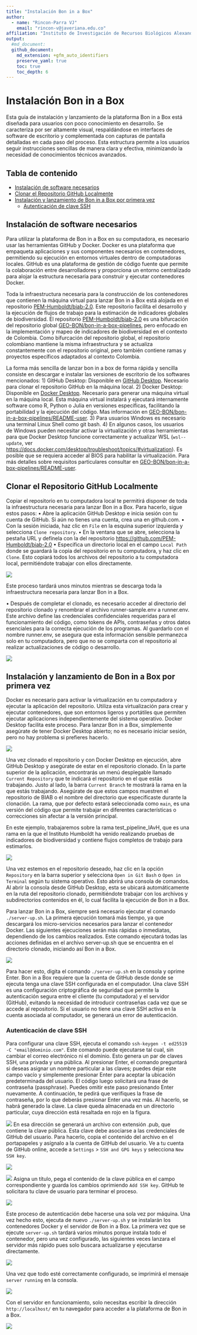 ```yaml
---
title: "Instalación Bon in a Box"
author: 
  - name: "Rincon-Parra VJ"
    email: "rincon-v@javeriana.edu.co"
affiliation: "Instituto de Investigación de Recursos Biológicos Alexander von Humboldt - IAvH"
output: 
  #md_document:
  github_document:
    md_extension: +gfm_auto_identifiers
    preserve_yaml: true
    toc: true
    toc_depth: 6
---
```


Instalación Bon in a Box
================
Esta guía de instalación y lanzamiento de la plataforma Bon in a Box
está diseñada para usuarios con poco conocimiento en desarrollo. Se
caracteriza por ser altamente visual, respaldándose en interfaces de
software de escritorio y complementada con capturas de pantalla
detalladas en cada paso del proceso. Esta estructura permite a los
usuarios seguir instrucciones sencillas de manera clara y efectiva,
minimizando la necesidad de conocimientos técnicos avanzados.

## Tabla de contenido

- <a href="#instalación-de-software-necesarios"
  id="toc-instalación-de-software-necesarios">Instalación de software
  necesarios</a>
- <a href="#clonar-el-repositorio-github-localmente"
  id="toc-clonar-el-repositorio-github-localmente">Clonar el Repositorio
  GitHub Localmente</a>
- <a href="#instalación-y-lanzamiento-de-bon-in-a-box-por-primera-vez"
  id="toc-instalación-y-lanzamiento-de-bon-in-a-box-por-primera-vez">Instalación
  y lanzamiento de Bon in a Box por primera vez</a>
  - <a href="#autenticación-de-clave-ssh"
    id="toc-autenticación-de-clave-ssh">Autenticación de clave SSH</a>


## Instalación de software necesarios

Para utilizar la plataforma de Bon in a Box en su computadora, es
necesario usar las herramientas GitHub y Docker. Docker es una
plataforma que empaqueta aplicaciones y sus componentes necesarios en
contenedores, permitiendo su ejecución en entornos virtuales dentro de
computadoras locales. GitHub es una plataforma de gestión de código
fuente que permite la colaboración entre desarrolladores y proporciona
un entorno centralizado para alojar la estructura necesaria para
construir y ejecutar contenedores Docker.

Toda la infraestructura necesaria para la construcción de los
contenedores que contienen la máquina virtual para lanzar Bon in a Box
está alojada en el repositorio
[PEM-Humboldt/biab-2.0](https://github.com/GEO-BON/bon-in-a-box-pipelines).
Este repositorio facilita el desarrollo y la ejecución de flujos de
trabajo para la estimación de indicadores globales de biodiversidad. El
repositorio
[PEM-Humboldt/biab-2.0](https://github.com/GEO-BON/bon-in-a-box-pipelines)
es una bifurcación del repositorio global
[GEO-BON/bon-in-a-box-pipelines](https://github.com/GEO-BON/bon-in-a-box-pipelines),
pero enfocado en la implementación y mapeo de indicadores de
biodiversidad en el contexto de Colombia. Como bifurcación del
repositorio global, el repositorio colombiano mantiene la misma
infraestructura y se actualiza constantemente con el repositorio
original, pero también contiene ramas y proyectos específicos adaptados
al contexto Colombia.

La forma más sencilla de lanzar bon in a box de forma rápida y sencilla
consiste en descargar e instalar las versiones de escritorio de los
softwares mencionados: 1) GitHub Desktop: Disponible en [GitHub
Desktop](https://docs.github.com/en/desktop/installing-and-authenticating-to-github-desktop/installing-github-desktop).
Necesario para clonar el repositorio GitHub en la máquina local. 2)
Docker Desktop: Disponible en [Docker
Desktop](https://www.docker.com/products/docker-desktop/). Necesario
para generar una máquina virtual en la máquina local. Esta máquina
virtual instalará y ejecutará internamente software como R, Python o
Julia en versiones específicas, facilitando la portabilidad y la
ejecución del código. Mas información en
[GEO-BON/bon-in-a-box-pipelines/README-user](https://github.com/GEO-BON/bon-in-a-box-pipeline-engine/blob/main/README-user.md#scripts).
3) Para usuarios Windows es necesario una terminal Linux Shell como git
bash. 4) En algunos casos, los usuarios de Windows pueden necesitar
activar la virtualización y otras herramientas para que Docker Desktop
funcione correctamente y actualizar WSL (`wsl--update`, ver
<https://docs.docker.com/desktop/troubleshoot/topics/#virtualization>).
Es posible que se requiera acceder al BIOS para habilitar la
virtualización. Para más detalles sobre requisitos particulares
consultar en
[GEO-BON/bon-in-a-box-pipelines/README-user](https://github.com/GEO-BON/bon-in-a-box-pipeline-engine/blob/main/README-user.md#scripts).

## Clonar el Repositorio GitHub Localmente

Copiar el repositorio en tu computadora local te permitirá disponer de
toda la infraestructura necesaria para lanzar Bon in a Box. Para
hacerlo, sigue estos pasos: • Abre la aplicación GitHub Desktop e inicia
sesión con tu cuenta de GitHub. Si aún no tienes una cuenta, crea una en
github.com. • Con la sesión iniciada, haz clic en `File` en la esquina
superior izquierda y selecciona `Clone repository`. • En la ventana que
se abre, selecciona la pestaña URL y defínela con la del repositorio
<https://github.com/PEM-Humboldt/biab-2.0> • Especifica un directorio
local en el campo `Local Path` donde se guardará la copia del
repositorio en tu computadora, y haz clic en `Clone`. Esto copiará todos
los archivos del repositorio a tu computadora local, permitiéndote
trabajar con ellos directamente.

![](README_figures/githubclone.png)

Este proceso tardará unos minutos mientras se descarga toda la
infraestructura necesaria para lanzar Bon in a Box.

• Después de completar el clonado, es necesario acceder al directorio
del repositorio clonado y renombrar el archivo runner-sample.env a
runner.env. Este archivo define las credenciales confidenciales
requeridas para el funcionamiento del código, como tokens de APIs,
contraseñas y otros datos esenciales para la correcta ejecución de los
programas. Al guardarlo con el nombre runner.env, se asegura que esta
información sensible permanezca solo en tu computadora, pero que no se
comparta con el repositorio al realizar actualizaciones de código o
desarrollo.

![](README_figures/runnerenv.png)

## Instalación y lanzamiento de Bon in a Box por primera vez

Docker es necesario para activar la virtualización en tu computadora y
ejecutar la aplicación del repositorio. Utiliza esta virtualización para
crear y ejecutar contenedores, que son entornos ligeros y portátiles que
permiten ejecutar aplicaciones independientemente del sistema operativo.
Docker Desktop facilita este proceso. Para lanzar Bon in a Box,
simplemente asegúrate de tener Docker Desktop abierto; no es necesario
iniciar sesión, pero no hay problema si prefieres hacerlo.

![](README_figures/dockerDesktop.png)

Una vez clonado el repositorio y con Docker Desktop en ejecución, abre
GitHub Desktop y asegúrate de estar en el repositorio clonado. En la
parte superior de la aplicación, encontrarás un menú desplegable llamado
`Current Repository` que te indicará el repositorio en el que estás
trabajando. Justo al lado, la barra `Current Branch` te mostrará la rama
en la que estás trabajando. Asegúrate de que estos campos muestren el
repositorio de BIAB o el nombre del directorio que especificaste durante
la clonación. La rama, que por defecto estará seleccionada como `main`,
es una versión del código que permite trabajar en diferentes
características o correcciones sin afectar a la versión principal.

En este ejemplo, trabajaremos sobre la rama test_pipeline_IAvH, que es
una rama en la que el Instituto Humboldt ha venido realizando pruebas de
indicadores de biodiversidad y contiene flujos completos de trabajo para
estimarlos.

![](README_figures/branches.jpg)

Una vez estemos en el repositorio deseado, haz clic en la opción
`Repository` en la barra superior y selecciona `Open in Git Bash` o
`Open in Terminal` según tu sistema operativo. Esto abrirá una consola
de comandos. Al abrir la consola desde GitHub Desktop, esta se ubicará
automáticamente en la ruta del repositorio clonado, permitiéndote
trabajar con los archivos y subdirectorios contenidos en él, lo cual
facilita la ejecución de Bon in a Box.

Para lanzar Bon in a Box, siempre será necesario ejecutar el comando
`./server-up.sh`. La primera ejecución tomará más tiempo, ya que
descargará los micro-servicios necesarios para lanzar el contenedor
Docker. Las siguientes ejecuciones serán más rápidas o inmediatas,
dependiendo de los cambios realizados. Este comando ejecutará todas las
acciones definidas en el archivo server-up.sh que se encuentra en el
directorio clonado, iniciando así Bon in a Box.

![](README_figures/launch%20Byb.png)

Para hacer esto, digita el comando `./server-up.sh` en la consola y
oprime Enter. Bon in a Box requiere que la cuenta de GitHub desde donde
se ejecuta tenga una clave SSH configurada en el computador. Una clave
SSH es una configuración criptográfica de seguridad que permite la
autenticación segura entre el cliente (tu computadora) y el servidor
(GitHub), evitando la necesidad de introducir contraseñas cada vez que
se accede al repositorio. Si el usuario no tiene una clave SSH activa en
la cuenta asociada al computador, se generará un error de autenticación.

### Autenticación de clave SSH

Para configurar una clave SSH, ejecuta el comando
`ssh-keygen -t ed25519 -C "email@dominio.com"`. Este comando puede
ejecutarse tal cual, sin cambiar el correo electrónico ni el dominio.
Esto genera un par de claves SSH, una privada y una pública. Al
presionar Enter, el comando preguntará si deseas asignar un nombre
particular a las claves; puedes dejar este campo vacío y simplemente
presionar Enter para aceptar la ubicación predeterminada del usuario. El
código luego solicitará una frase de contraseña (passphrase). Puedes
omitir este paso presionando Enter nuevamente. A continuación, te pedirá
que verifiques la frase de contraseña, por lo que deberás presionar
Enter una vez más. Al hacerlo, se habrá generado la clave. La clave
queda almacenada en un directorio particular, cuya dirección está
resaltada en rojo en la figura.

![](README_figures/sshclaves.png) En esa dirección se generará un
archivo con extensión .pub, que contiene la clave pública. Esta clave
debe asociarse a las credenciales de GitHub del usuario. Para hacerlo,
copia el contenido del archivo en el portapapeles y asígnalo a la cuenta
de GitHub del usuario. Ve a tu cuenta de GitHub online, accede a
`Settings` \> `SSH and GPG keys` y selecciona `New SSH key`.

![](README_figures/pubkey.png)

![](README_figures/openssh.png) Asigna un título, pega el contenido de
la clave pública en el campo correspondiente y guarda los cambios
oprimiendo `Add SSH key`. GitHub te solicitara tu clave de usuario para
terminar el proceso.

![](README_figures/newSSHkey.png)

Este proceso de autenticación debe hacerse una sola vez por máquina. Una
vez hecho esto, ejecuta de nuevo `./server-up.sh` y se instalarán los
contenedores Docker y el servidor de Bon in a Box. La primera vez que se
ejecute `server-up.sh` tardará varios minutos porque instala todo el
contenedor, pero una vez configurado, las siguientes veces lanzara el
servidor más rápido pues solo buscara actualizarse y ejecutarse
directamente.

![](README_figures/serverup%20loading.png)

Una vez que todo esté correctamente configurado, se imprimirá el mensaje
`server running` en la consola.

![](README_figures/serverup%20ready.png)

Con el servidor en funcionamiento, solo necesitas escribir la dirección
`http://localhost/` en tu navegador para acceder a la plataforma de Bon
in a Box.

![](README_figures/localhostByB.png)
